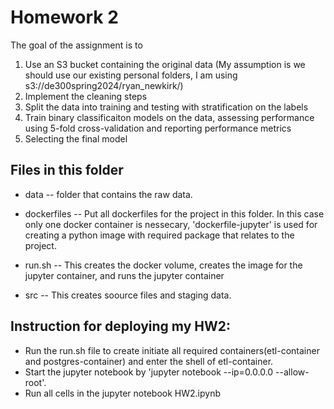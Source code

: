 # Homework 2

The goal of the assignment is to
1. Use an S3 bucket containing the original data (My assumption is we should use our existing personal folders, I am using s3://de300spring2024/ryan_newkirk/)
2. Implement the cleaning steps
3. Split the data into training and testing with stratification on the labels
4. Train binary classificaiton models on the data, assessing performance using 5-fold cross-validation and reporting performance metrics
5. Selecting the final model

## Files in this folder

   - data -- folder that contains the raw data.

   - dockerfiles -- Put all dockerfiles for the project in this folder. In this case only one docker container is nessecary, 'dockerfile-jupyter' is used for creating a python image with required package that relates to the project.
   
   - run.sh -- This creates the docker volume, creates the image for the jupyter container, and runs the jupyter container
      
   - src -- This creates soource files and staging data.

## Instruction for deploying my HW2:

   - Run the run.sh file to create initiate all required containers(etl-container and postgres-container) and enter the shell of etl-container. 
   - Start the jupyter notebook by 'jupyter notebook --ip=0.0.0.0 --allow-root'. 
   - Run all cells in the jupyter notebook HW2.ipynb
